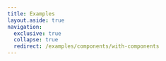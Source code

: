 ```yaml
---
title: Examples
layout.aside: true
navigation:
  exclusive: true
  collapse: true
  redirect: /examples/components/with-components
---
```


